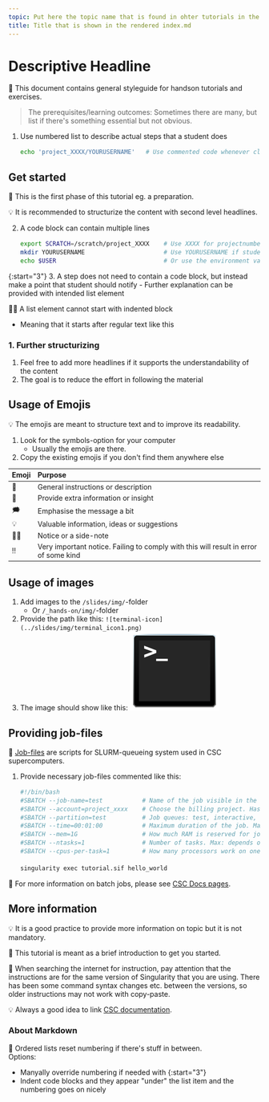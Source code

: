 ```yaml
---
topic: Put here the topic name that is found in ohter tutorials in the same folder
title: Title that is shown in the rendered index.md
---
```


# Descriptive Headline

💬 This document contains general styleguide for handson tutorials and exercises. 

> The prerequisites/learning outcomes: Sometimes there are many, but list if there's something essential but not obvious. 

1. Use numbered list to describe actual steps that a student does
    ```bash
    echo 'project_XXXX/YOURUSERNAME'   # Use commented code whenever clarification is necessary
    ```
## Get started

💬 This is the first phase of this tutorial eg. a preparation.  

💡 It is recommended to structurize the content with second level headlines.

2. A code block can contain multiple lines
    ```bash
    export SCRATCH=/scratch/project_XXXX    # Use XXXX for projectnumber
    mkdir YOURUSERNAME                      # Use YOURUSERNAME if student should use their own
    echo $USER                              # Or use the environment variable
    ```

{:start="3"}
3. A step does not need to contain a code block, but instead make a point that student should notify
    - Further explanation can be provided with intended list element

☝🏻 A list element cannot start with indented block
- Meaning that it starts after regular text like this

### 1. Further structurizing
1. Feel free to add more headlines if it supports the understandability of the content 
2. The goal is to reduce the effort in following the material

## Usage of Emojis

💡 The emojis are meant to structure text and to improve its readability. 

1. Look for the symbols-option for your computer
    - Usually the emojis are there.
2. Copy the existing emojis if you don't find them anywhere else

| Emoji | Purpose |
|-------|:--------|
| 💬    | General instructions or description |
| 💭    | Provide extra information or insight |
| 🗯    | Emphasise the message a bit |
| 💡    | Valuable information, ideas or suggestions |
| ☝🏻    | Notice or a side-note |
| ‼️    | Very important notice. Failing to comply with this will result in error of some kind |

## Usage of images

1. Add images to the `/slides/img/`-folder
    - Or `/_hands-on/img/`-folder
2. Provide the path like this:
`![terminal-icon](../slides/img/terminal_icon1.png)`
3. The image should show like this: ![terminal-icon](../slides/img/terminal_icon1.png)

## Providing job-files

💬 [Job-files](https://docs.csc.fi/computing/running/creating-job-scripts-puhti/#a-basic-batch-job-script) are scripts for SLURM-queueing system used in CSC supercomputers.

1. Provide necessary job-files commented like this:
    ```bash
    #!/bin/bash
    #SBATCH --job-name=test           # Name of the job visible in the queue.
    #SBATCH --account=project_xxxx    # Choose the billing project. Has to be defined!
    #SBATCH --partition=test          # Job queues: test, interactive, small, large, longrun, hugemem, hugemem_longrun
    #SBATCH --time=00:01:00           # Maximum duration of the job. Max: depends of the partition. 
    #SBATCH --mem=1G                  # How much RAM is reserved for job per node.
    #SBATCH --ntasks=1                # Number of tasks. Max: depends on partition.
    #SBATCH --cpus-per-task=1         # How many processors work on one task. Max: Number of CPUs per node.

    singularity exec tutorial.sif hello_world
    ```

💭 For more information on batch jobs, please see [CSC Docs pages](https://docs.csc.fi/computing/running/getting-started/).

## More information

💡 It is a good practice to provide more information on topic but it is not mandatory.

💬 This tutorial is meant as a brief introduction to get you started.

💭 When searching the internet for instruction, pay attention that the instructions are for the same version of Singularity that you are using. There has been some command syntax changes etc. between the versions, so older instructions may not work with copy-paste.

💡 Always a good idea to link [CSC documentation](https://docs.csc.fi/).

### About Markdown

📝 Ordered lists reset numbering if there's stuff in between.  
Options:
- Manyally override numbering if needed with {:start="3"}
- Indent code blocks and they appear "under" the list item and the numbering goes on nicely